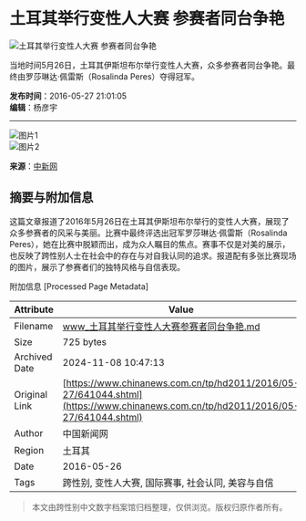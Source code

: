 # 土耳其举行变性人大赛 参赛者同台争艳

![土耳其举行变性人大赛 参赛者同台争艳](http://i2.chinanews.com/simg/hd/2016/05/27/05e400c4c8274957942bedb0dc443560.jpg)

当地时间5月26日，土耳其伊斯坦布尔举行变性人大赛，众多参赛者同台争艳。最终由罗莎琳达·佩雷斯（Rosalinda Peres）夺得冠军。

**发布时间**：2016-05-27 21:01:05  
**编辑**：杨彦宇  

---

![图片1](http://i2.chinanews.com/simg/hd/2016/05/27/200x133_adda276872504664939a25f3c874275e.jpg)  
![图片2](http://i2.chinanews.com/simg/hd/2016/05/27/200x133_58f8744fae004854a6a63f11667b6cd8.jpg)

**来源**：[中新网](http://www.chinanews.com/tp/hd2011/2016/05-27/641005.shtml)

## 摘要与附加信息

<!-- tcd_abstract -->
这篇文章报道了2016年5月26日在土耳其伊斯坦布尔举行的变性人大赛，展现了众多参赛者的风采与美丽。比赛中最终评选出冠军罗莎琳达·佩雷斯（Rosalinda Peres），她在比赛中脱颖而出，成为众人瞩目的焦点。赛事不仅是对美的展示，也反映了跨性别人士在社会中的存在与对自我认同的追求。报道配有多张比赛现场的图片，展示了参赛者们的独特风格与自信表现。
<!-- tcd_abstract_end -->

附加信息 [Processed Page Metadata]

| Attribute       | Value                                  |
|-----------------|----------------------------------------|
| Filename        | www_土耳其举行变性人大赛参赛者同台争艳.md                             |
| Size            | 725 bytes                           |
| Archived Date   | 2024-11-08 10:47:13                             |
| Original Link   | [https://www.chinanews.com.cn/tp/hd2011/2016/05-27/641044.shtml](https://www.chinanews.com.cn/tp/hd2011/2016/05-27/641044.shtml)                       |
| Author          | 中国新闻网                               |
| Region          | 土耳其                               |
| Date            | 2016-05-26                                 |
| Tags            | 跨性别, 变性人大赛, 国际赛事, 社会认同, 美容与自信                                 |
>
> 本文由跨性别中文数字档案馆归档整理，仅供浏览。版权归原作者所有。
>